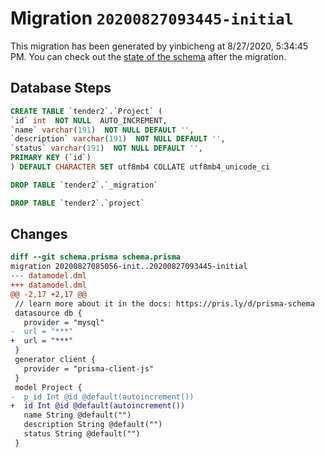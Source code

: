 # Migration `20200827093445-initial`

This migration has been generated by yinbicheng at 8/27/2020, 5:34:45 PM.
You can check out the [state of the schema](./schema.prisma) after the migration.

## Database Steps

```sql
CREATE TABLE `tender2`.`Project` (
`id` int  NOT NULL  AUTO_INCREMENT,
`name` varchar(191)  NOT NULL DEFAULT '',
`description` varchar(191)  NOT NULL DEFAULT '',
`status` varchar(191)  NOT NULL DEFAULT '',
PRIMARY KEY (`id`)
) DEFAULT CHARACTER SET utf8mb4 COLLATE utf8mb4_unicode_ci

DROP TABLE `tender2`.`_migration`

DROP TABLE `tender2`.`project`
```

## Changes

```diff
diff --git schema.prisma schema.prisma
migration 20200827085056-init..20200827093445-initial
--- datamodel.dml
+++ datamodel.dml
@@ -2,17 +2,17 @@
 // learn more about it in the docs: https://pris.ly/d/prisma-schema
 datasource db {
   provider = "mysql"
-  url = "***"
+  url = "***"
 }
 generator client {
   provider = "prisma-client-js"
 }
 model Project {
-  p_id Int @id @default(autoincrement())
+  id Int @id @default(autoincrement())
   name String @default("")
   description String @default("")
   status String @default("")
 }
```


